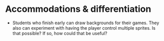 # Accommodations & differentiation

- Students who finish early can draw backgrounds for their games. They also can experiment with having the player control multiple sprites.
Is that possible? If so, how could that be useful?
